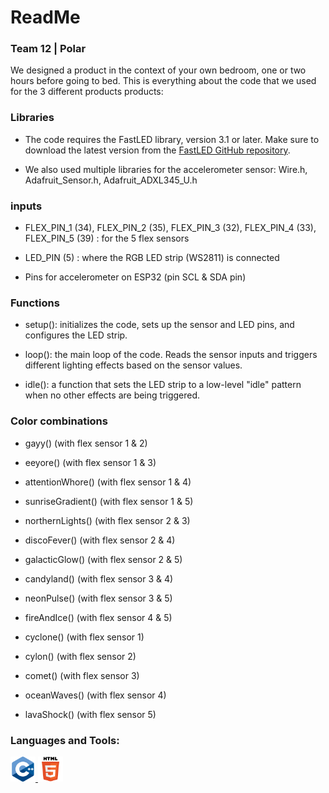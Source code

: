 <h1 align="left">ReadMe</h1>
<h3 align="left">Team 12 | Polar</h3>
We designed a product in the context of your own bedroom, one or two hours before going to bed. This is everything about the code that we used for the 3 different products products:

<h3 align="left">Libraries</h3>

- The code requires the FastLED library, version 3.1 or later. Make sure to download the latest version from the [FastLED GitHub repository](https://github.com/FastLED/FastLED).

- We also used multiple libraries for the accelerometer sensor: Wire.h, Adafruit_Sensor.h, Adafruit_ADXL345_U.h

<h3 align="left">inputs</h3>

- FLEX_PIN_1 (34), FLEX_PIN_2 (35), FLEX_PIN_3 (32), FLEX_PIN_4 (33), FLEX_PIN_5 (39) : for the 5 flex sensors

- LED_PIN (5) : where the RGB LED strip (WS2811) is connected

- Pins for accelerometer on ESP32 (pin SCL & SDA pin)

<h3 align="left">Functions</h3>

- setup(): initializes the code, sets up the sensor and LED pins, and configures the LED strip.

- loop(): the main loop of the code. Reads the sensor inputs and triggers different lighting effects based on the sensor values.

- idle(): a function that sets the LED strip to a low-level "idle" pattern when no other effects are being triggered.

<h3 align="left">Color combinations</h3>

- gayy() (with flex sensor 1 & 2)

- eeyore() (with flex sensor 1 & 3)

- attentionWhore() (with flex sensor 1 & 4)

- sunriseGradient() (with flex sensor 1 & 5)

- northernLights() (with flex sensor 2 & 3)

- discoFever() (with flex sensor 2 & 4)

- galacticGlow() (with flex sensor 2 & 5)

- candyland() (with flex sensor 3 & 4)

- neonPulse() (with flex sensor 3 & 5)

- fireAndIce() (with flex sensor 4 & 5)

- cyclone() (with flex sensor 1)

- cylon() (with flex sensor 2)

- comet() (with flex sensor 3)
 
- oceanWaves() (with flex sensor 4)
 
- lavaShock() (with flex sensor 5)

<h3 align="left">Languages and Tools:</h3>
<p align="left"> <a href="https://www.w3schools.com/cpp/" target="_blank" rel="noreferrer"> <img src="https://raw.githubusercontent.com/devicons/devicon/master/icons/cplusplus/cplusplus-original.svg" alt="cplusplus" width="40" height="40"/> </a> <a href="https://www.w3.org/html/" target="_blank" rel="noreferrer"> <img src="https://raw.githubusercontent.com/devicons/devicon/master/icons/html5/html5-original-wordmark.svg" alt="html5" width="40" height="40"/> </a> </p>
